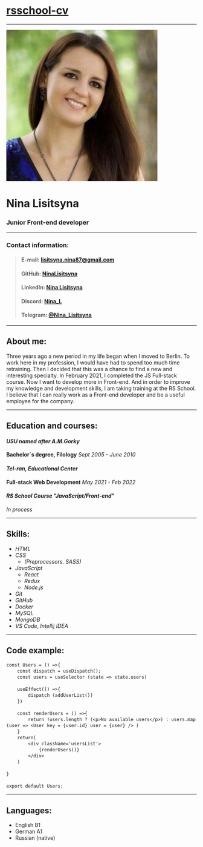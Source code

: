 # [rsschool-cv](https://github.com/NinaLisitsyna.io/rsschool-cv/) 
---

![ my_photo ](./photo.jpg)

 # **Nina Lisitsyna**

 ### Junior Front-end developer

 ---

 ### Contact information:

> #### E-mail: lisitsyna.nina87@gmail.com
> #### GitHub: [NinaLisitsyna](https://github.com/NinaLisitsyna)
> #### LinkedIn: [Nina Lisitsyna](https://www.linkedin.com/in/nina-lisitsyna/)
> #### Discord: [Nina_L]()
> #### Telegram: [@Nina_Lisitsyna](https://t.me/+4915733918022)

---

## About me:
Three years ago a new period in my life began when I moved to Berlin. To work here in my profession, I would have had to spend too much time retraining. Then I decided that this was a chance to find a new and interesting specialty. In February 2021, I completed the JS Full-stack course. Now I want to develop more in Front-end. And in order to improve my knowledge and development skills, I am taking training at the RS School. I believe that I can really work as a Front-end developer and be a useful employee for the company.

---

## Education and courses: 

#### _USU named after A.M.Gorky_
**Bachelor´s degree, Filology**
_Sept 2005 - June 2010_

#### _Tel-ran, Educational Center_
**Full-stack Web Development** 
_May 2021 - Feb 2022_

#### _RS School Course "JavaScript/Front-end"_
_In process_

___

## Skills: 

* _HTML_
* _CSS_   
  * _(Preprocessors. SASS)_
* _JavaScript_
  * _React_
  * _Redux_
  * _Node.js_
* _Git_  
* _GitHub_
* _Docker_  
* _MySQL_
* _MongoDB_
* _VS Code_, _Intellij IDEA_ 

___

## Code example: 

```
const Users = () =>{
    const dispatch = useDispatch();
    const users = useSelector (state => state.users)

    useEffect(() =>{
        dispatch (addUserList())
    })

    const renderUsers = () =>{
        return !users.length ? (<p>No available users</p>) : users.map (user => <User key = {user.id} user = {user} /> )
    }
    return(
        <div className='usersList'>
            {renderUsers()}
        </div>
    )

}

export default Users;

```
___

## Languages:

* English B1
* German A1
* Russian (native)

